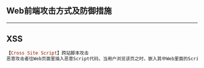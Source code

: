 ## Web前端攻击方式及防御措施
---
## XSS
```ruby
【Cross Site Script】跨站脚本攻击 
恶意攻击者往Web页面里插入恶意Script代码，当用户浏览该页之时，嵌入其中Web里面的Script代码会被执行，从而达到恶意攻击用户的目的。
```